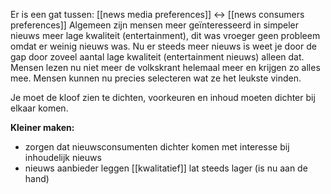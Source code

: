 Er is een gat tussen: [[news media preferences]] <-> [[news consumers preferences]]
Algemeen zijn mensen meer geïnteresseerd in simpeler nieuws meer lage kwaliteit (entertainment), dit was vroeger geen probleem omdat er weinig nieuws was. Nu er steeds meer nieuws is weet je door de gap door zoveel aantal lage kwaliteit (entertainment nieuws) alleen dat. Mensen lezen nu niet meer de volkskrant helemaal meer en krijgen zo alles mee. Mensen kunnen nu precies selecteren wat ze het leukste vinden. 

Je moet de kloof zien te dichten, voorkeuren en inhoud moeten dichter bij elkaar komen.

**Kleiner maken:**
- zorgen dat nieuwsconsumenten dichter komen met interesse bij inhoudelijk nieuws
- nieuws aanbieder leggen [[kwalitatief]] lat steeds lager (is nu aan de hand)